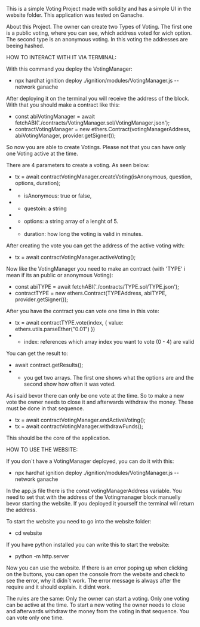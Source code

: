 This is a simple Voting Project made with solidity and has a simple UI in the website folder.
This application was tested on Ganache. 

About this Project. The owner can create two Types of Voting. The first one is a public voting, where you can see, 
which address voted for wich option. The second type is an anonymous voting. In this voting the addresses are beeing hashed. 

HOW TO INTERACT WITH IT VIA TERMINAL:

With this command you deploy the VotingManager:
* npx hardhat ignition deploy ./ignition/modules/VotingManager.js --network ganache

After deploying it on the terminal you will receive the address of the block. With that you should make a contract like this:
* const abiVotingManager = await fetchABI('./contracts/VotingManager.sol/VotingManager.json');
* contractVotingManager = new ethers.Contract(votingManagerAddress, abiVotingManager, provider.getSigner());

So now you are able to create Votings. Please not that you can have only one Voting active at the time. 

There are 4 parameters to create a voting. As seen below:
* tx = await contractVotingManager.createVoting(isAnonymous, question, options, duration);
* * isAnonymous: true or false,
* * questoin: a string
* * options: a string array of a lenght of 5.
* * duration: how long the voting is valid in minutes.

After creating the vote you can get the address of the active voting with:
* tx = await contractVotingManager.activeVoting();

Now like the VotingManager you need to make an contract (with 'TYPE' i mean if its an public or anonymous Voting): 
* const abiTYPE = await fetchABI('./contracts/TYPE.sol/TYPE.json');
* contractTYPE = new ethers.Contract(TYPEAddress, abiTYPE, provider.getSigner());

After you have the contract you can vote one time in this vote:
* tx = await contractTYPE.vote(index, { value: ethers.utils.parseEther("0.01") })
* * index: references which array index you want to vote (0 - 4) are valid

You can get the result to:
* await contract.getResults();
* * you get two arrays. The first one shows what the options are and the second show how often it was voted.

As i said bevor there can only be one vote at the time. So to make a new vote the owner needs to close it and afterwards withdraw the money. These must be done in that sequence.
* tx = await contractVotingManager.endActiveVoting();
* tx = await contractVotingManager.withdrawFunds();

This should be the core of the application.

HOW TO USE THE WEBSITE:

If you don`t have a VotingManager deployed, you can do it with this:
* npx hardhat ignition deploy ./ignition/modules/VotingManager.js --network ganache

In the app.js file there is the const votingManagerAddress variable. You need to set that with the address of the Votingmanager block manuelly bevor starting the website. If you deployed it yourself the terminal will return the address.

To start the website you need to go into the website folder:
* cd website

If you have python installed you can write this to start the website:
* python -m http.server

Now you can use the website. If there is an error poping up when clicking on the buttons, you can open the console from the website and check to see the error, why it didn´t work. The error message is always after the require and it should explain. 
it didnt work.

The rules are the same:
Only the owner can start a voting.
Only one voting can be active at the time.
To start a new voting the owner needs to close and afterwards withdraw the money from the voting in that sequence. 
You can vote only one time.
